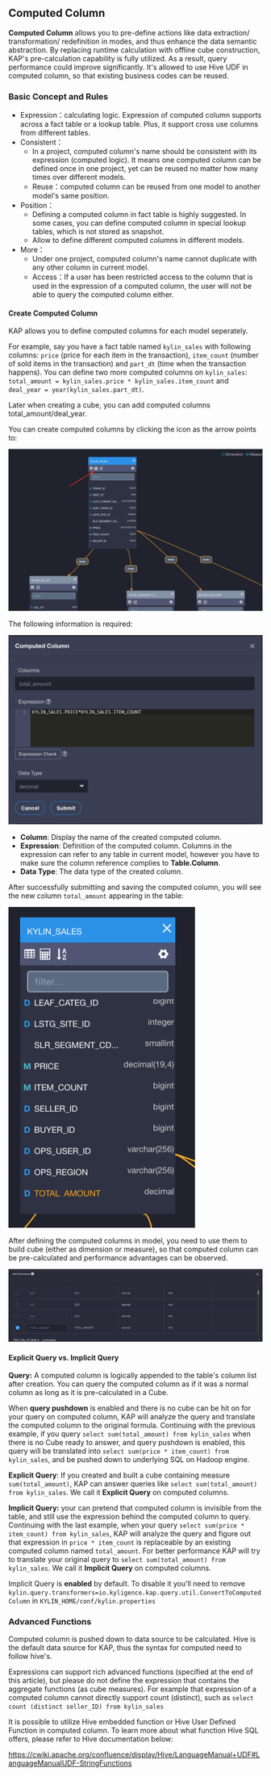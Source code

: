 ## Computed Column

**Computed Column** allows you to pre-define actions like data extraction/ transformation/ redefinition in modes, and thus enhance the data semantic abstraction. By replacing runtime calculation with offline cube construction, KAP's pre-calculation capability is fully utilized. As a result, query performance could improve significantly. It's allowed to use Hive UDF in computed column, so that existing business codes can be reused.

### Basic Concept and Rules

- Expression：calculating logic. Expression of computed column supports across a fact table or a lookup table. Plus, it support cross use columns from different tables.
- Consistent：
  - In a project, computed column's name should be consistent with its expression (computed logic). It means one computed column can be defined once in one project, yet can be reused no matter how many times over different models.
  - Reuse：computed column can be reused from one model to another model's same position. 
- Position：
  - Defining a computed column in fact table is highly suggested. In some cases, you can define computed column in special lookup tables, which is not stored as snapshot.
  - Allow to define different computed columns in different models.
- More：
  - Under one project, computed column's name cannot duplicate with any other column in current model.
  - Access：If a user has been restricted access to the column that is used in the expression of a computed column, the user will not be able to query the computed column either. 

#### Create Computed Column

KAP allows you to define computed columns for each model seperately. 

For example, say you have a fact table named `kylin_sales` with following columns: `price` (price for each item in the transaction), `item_count` (number of sold items in the transaction) and `part_dt` (time when the transaction happens). You can define two more computed columns on `kylin_sales`: `total_amount = kylin_sales.price * kylin_sales.item_count` and `deal_year = year(kylin_sales.part_dt)`. 

Later when creating a cube, you can add computed columns total_amount/deal_year.

You can create computed columns by clicking the icon as the arrow points to:

![](images/computed_column_en.1.png)

The following information is required:

![](images/computed_column_en.2.kap244.png)

- **Column**: Display the name of the created computed column.
- **Expression**: Definition of the computed column. Columns in the expression can refer to any table in current model, however you have to make sure the column reference complies to **Table.Column**.
- **Data Type**: The data type of the created column.

After successfully submitting and saving the computed column, you will see the new column `total_amount` appearing in the table:

![](images/computed_column_en.4.png)

After defining the computed columns in model, you need to use them to build cube (either as dimension or measure), so that computed column can be pre-calculated and performance advantages can be observed.

![](images/computed_column_en.3.png)



#### Explicit Query vs. Implicit Query

**Query:** A computed column is logically appended to the table's column list after creation. You can query the computed column as if it was a normal column as long as it is pre-calculated in a Cube. 



When **query pushdown** is enabled and there is no cube can be hit on for your query on computed column, KAP will analyze the query and translate the computed column to the original formula. Continuing with the previous example, if you query `select sum(total_amount) from kylin_sales` when there is no Cube ready to answer, and query pushdown is enabled, this query will be translated into `select sum(price * item_count) from kylin_sales`, and be pushed down to underlying SQL on Hadoop engine. 



**Explicit Query**: If you created and built a cube containing measure `sum(total_amount)`, KAP can answer queries like `select sum(total_amount) from kylin_sales`. We call it **Explicit Query** on computed columns. 

**Implicit Query:** your can pretend that computed column is invisible from the table, and still use the expression behind the computed column to query. Continuing with the last example, when your query `select sum(price * item_count) from kylin_sales`, KAP will analyze the query and figure out that expression in `price * item_count` is replaceable by an existing computed column named `total_amount`. For better performance KAP will try to translate your original query to `select sum(total_amount) from kylin_sales`. We call it **Implicit Query** on computed columns.

Implicit Query is **enabled** by default. To disable it you'll need to remove `kylin.query.transformers=io.kyligence.kap.query.util.ConvertToComputedColumn` in `KYLIN_HOME/conf/kylin.properties`



### Advanced Functions

Computed column is pushed down to data source to be calculated. Hive is the default data source for KAP, thus the syntax for computed need to follow hive's. 

Expressions can support rich advanced functions (specified at the end of this article), but please do not define the expression that contains the aggregate functions (as cube measures). For example that expression of a computed column cannot directly support count (distinct), such as `select count (distinct seller_ID) from kylin_sales`

It is possible to utilize Hive embedded function or Hive User Defined Function in computed column. To learn more about what function Hive SQL offers, please refer to Hive documentation below:

https://cwiki.apache.org/confluence/display/Hive/LanguageManual+UDF#LanguageManualUDF-StringFunctions

